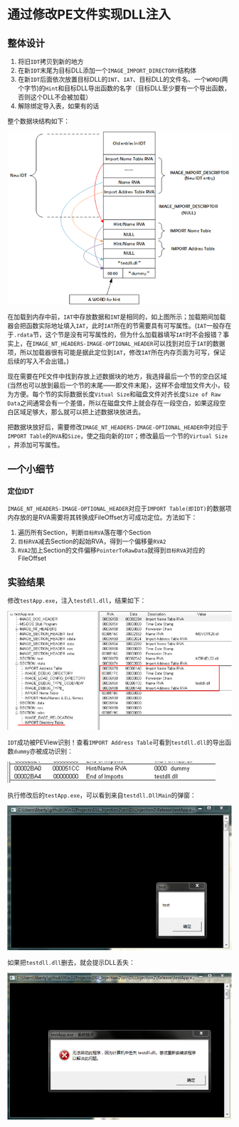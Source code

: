 # 通过修改PE文件实现DLL注入
## 整体设计
1. 将旧`IDT`拷贝到新的地方
2. 在新`IDT`末尾为目标DLL添加一个`IMAGE_IMPORT_DIRECTORY`结构体
3. 在新`IDT`后面依次放置目标DLL的`INT`、`IAT`、目标DLL的文件名、一个`WORD`(两个字节)的`Hint`和目标DLL导出函数的名字（目标DLL至少要有一个导出函数，否则这个DLL不会被加载）
4. 解除绑定导入表，如果有的话

整个数据块结构如下：

![](images/1.png)

在加载到内存中前，`IAT`中存放数据和`INT`是相同的，如上图所示；加载期间加载器会把函数实际地址填入`IAT`，此时`IAT`所在的节需要具有可写属性。(`IAT`一般存在于`.rdata`节，这个节是没有可写属性的，但为什么加载器填写`IAT`时不会报错？事实上，在`IMAGE_NT_HEADERS-IMAGE-OPTIONAL_HEADER`可以找到对应于`IAT`的数据项，所以加载器很有可能是据此定位到`IAT`，修改`IAT`所在内存页面为可写，保证后续的写入不会出错。)

现在需要在PE文件中找到存放上述数据块的地方，我选择最后一个节的空白区域(当然也可以放到最后一个节的末尾——即文件末尾)，这样不会增加文件大小，较为方便。每个节的实际数据长度`Vitual Size`和磁盘文件对齐长度`Size of Raw Data`之间通常会有一个差值，所以在磁盘文件上就会存在一段空白，如果这段空白区域足够大，那么就可以把上述数据块放进去。

把数据块放好后，需要修改`IMAGE_NT_HEADERS-IMAGE-OPTIONAL_HEADER`中对应于`IMPORT Table`的`RVA`和`Size`，使之指向新的`IDT`；修改最后一个节的`Virtual Size` ，并添加可写属性。

## 一个小细节
### 定位IDT
`IMAGE_NT_HEADERS-IMAGE-OPTIONAL_HEADER`对应于`IMPORT Table(即IDT)`的数据项内存放的是RVA需要将其转换成FileOffset方可成功定位。方法如下：

1. 遍历所有Section，判断`目标RVA`落在哪个Section
2. `目标RVA`减去Section的起始RVA，得到一个偏移量`RVA2`
3. `RVA2`加上Section的文件偏移`PointerToRawData`就得到`目标RVA`对应的FileOffset

## 实验结果
修改`testApp.exe`，注入`testdll.dll`，结果如下：

![](images/2.png)

`IDT`成功被PEView识别！查看`IMPORT Address Table`可看到`testdll.dll`的导出函数`dummy`亦被成功识别：

![](images/3.png)

执行修改后的`testApp.exe`，可以看到来自`testdll.DllMain`的弹窗：

![](images/4.png)

如果把`testdll.dll`删去，就会提示DLL丢失：

![](images/5.png)
